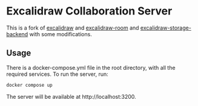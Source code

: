 # Excalidraw Collaboration Server

This is a fork of [excalidraw](https://github.com/excalidraw/excalidraw) and [excalidraw-room](https://github.com/excalidraw/excalidraw-room) and [excalidraw-storage-backend](https://gitlab.com/kiliandeca/excalidraw-storage-backend) with some modifications.

## Usage

There is a docker-compose.yml file in the root directory, with all the required services.
To run the server, run:

```bash
docker compose up
```

The server will be available at http://localhost:3200.

